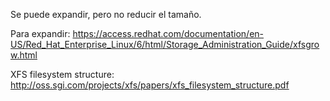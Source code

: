 Se puede expandir, pero no reducir el tamaño.

Para expandir:
https://access.redhat.com/documentation/en-US/Red_Hat_Enterprise_Linux/6/html/Storage_Administration_Guide/xfsgrow.html


XFS filesystem structure: http://oss.sgi.com/projects/xfs/papers/xfs_filesystem_structure.pdf
